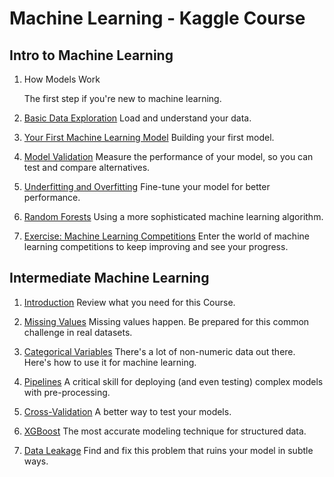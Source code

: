 # Machine Learning - Kaggle Course

## Intro to Machine Learning

1. How Models Work

   The first step if you're new to machine learning.

2. [Basic Data Exploration](https://github.com/SantiagoCuello97/Machine-Learning-Kaggle-Course/blob/main/Intro%20to%20Machine%20Learning/02-explore-your-data.ipynb)
   Load and understand your data.

3. [Your First Machine Learning Model](https://github.com/SantiagoCuello97/Machine-Learning-Kaggle-Course/blob/main/Intro%20to%20Machine%20Learning/03-your-first-machine-learning-model.ipynb)
   Building your first model. 

4. [Model Validation](https://github.com/SantiagoCuello97/Machine-Learning-Kaggle-Course/blob/main/Intro%20to%20Machine%20Learning/04-model-validation.ipynb)
   Measure the performance of your model, so you can test and compare alternatives.

5. [Underfitting and Overfitting](https://github.com/SantiagoCuello97/Machine-Learning-Kaggle-Course/blob/main/Intro%20to%20Machine%20Learning/05-underfitting-and-overfitting.ipynb)
   Fine-tune your model for better performance.

6. [Random Forests](https://github.com/SantiagoCuello97/Machine-Learning-Kaggle-Course/blob/main/Intro%20to%20Machine%20Learning/06-random-forests.ipynb)
   Using a more sophisticated machine learning algorithm.

7. [Exercise: Machine Learning Competitions](https://github.com/SantiagoCuello97/Machine-Learning-Kaggle-Course/blob/main/Intro%20to%20Machine%20Learning/07-machine-learning-competitions.ipynb)
   Enter the world of machine learning competitions to keep improving and see your progress.
   
## Intermediate Machine Learning

1. [Introduction](https://github.com/SantiagoCuello97/Machine-Learning-Kaggle-Course/blob/main/Intermediate%20Machine%20Learning/01-introduction.ipynb)
   Review what you need for this Course.

2. [Missing Values](https://github.com/SantiagoCuello97/Machine-Learning-Kaggle-Course/blob/main/Intermediate%20Machine%20Learning/02-missing-values.ipynb)
   Missing values happen. Be prepared for this common challenge in real datasets.

3. [Categorical Variables](https://github.com/SantiagoCuello97/Machine-Learning-Kaggle-Course/blob/main/Intermediate%20Machine%20Learning/03-variables.ipynb)
   There's a lot of non-numeric data out there. Here's how to use it for machine learning. 

4. [Pipelines](https://github.com/SantiagoCuello97/Machine-Learning-Kaggle-Course/blob/main/Intermediate%20Machine%20Learning/04-pipelines.ipynb)
   A critical skill for deploying (and even testing) complex models with pre-processing.

5. [Cross-Validation](https://github.com/SantiagoCuello97/Machine-Learning-Kaggle-Course/blob/main/Intermediate%20Machine%20Learning/05-cross-validation.ipynb)
   A better way to test your models.

6. [XGBoost](https://github.com/SantiagoCuello97/Machine-Learning-Kaggle-Course/blob/main/Intermediate%20Machine%20Learning/06-xgboost.ipynb)
   The most accurate modeling technique for structured data.

7. [Data Leakage](https://github.com/SantiagoCuello97/Machine-Learning-Kaggle-Course/blob/main/Intermediate%20Machine%20Learning/07-data-leakage.ipynb)
   Find and fix this problem that ruins your model in subtle ways.
